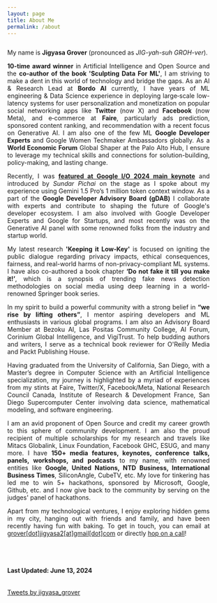```yaml
---
layout: page
title: About Me
permalink: /about
---
```


<div class="column leftcol" style="text-align:justify;padding-right:40px">

<p>My name is <strong>Jigyasa Grover</strong> (pronounced as <em>JIG-yah-suh GROH-ver</em>).</p>
 
<p><strong>10-time award winner</strong> in Artificial Intelligence and Open Source and the <strong>co-author of the book 'Sculpting Data For ML'</strong>, I am striving to make a dent in this world of technology and bridge the gaps. As an AI & Research Lead at <strong>Bordo AI</strong> currently, I have years of ML engineering & Data Science experience in deploying large‐scale low-latency systems for user personalization and monetization on popular social networking apps like <strong>Twitter</strong> (now X) and <strong>Facebook</strong> (now Meta), and e‐commerce at <strong>Faire</strong>, particularly ads prediction, sponsored content ranking, and recommendation with a recent focus on Generative AI. I am also one of the few ML <strong>Google Developer Experts</strong> and Google Women Techmaker Ambassadors globally. As a <strong>World Economic Forum</strong> Global Shaper at the Palo Alto Hub, I ensure to leverage my technical skills and connections for solution-building, policy-making, and lasting change.</p>
 
<p>Recently, I was <strong><a href ="https://www.youtube.com/live/XEzRZ35urlk?t=516" target="_blank">featured at Google I/O 2024 main keynote</a></strong> and introduced by <i>Sundar Pichai</i> on the stage as I spoke about my experience using Gemini 1.5 Pro’s 1 million token context window. As a part of the <strong>Google Developer Advisory Board (gDAB)</strong> I collaborate with experts and contribute to shaping the future of Google's developer ecosystem. I am also involved with Google Developer Experts and Google for Startups, and most recently was on the Generative AI panel with some renowned folks from the industry and startup world.</p>
 
<p>My latest research <strong>'Keeping it Low‑Key'</strong> is focused on igniting the public dialogue regarding privacy impacts, ethical consequences, fairness, and real-world harms of non-privacy-compliant ML systems. I have also co-authored a book chapter <strong>‘Do not fake it till you make it!’</strong>, which is a synopsis of trending fake news detection methodologies on social media using deep learning in a world-renowned Springer book series.</p>
 
<p>In my spirit to build a powerful community with a strong belief in <strong>“we rise by lifting others”</strong>, I mentor aspiring developers and ML enthusiasts in various global programs. I am also an Advisory Board Member at Bezoku AI, Las Positas Community College, AI Forum, Corinium Global Intelligence, and VigiTrust. To help budding authors and writers, I serve as a technical book reviewer for O'Reilly Media and Packt Publishing House.</p>
 
<p>Having graduated from the University of California, San Diego, with a Master’s degree in Computer Science with an Artificial Intelligence specialization, my journey is highlighted by a myriad of experiences from my stints at Faire, Twitter/X, Facebook/Meta, National Research Council Canada, Institute of Research & Development France, San Diego Supercomputer Center involving data science, mathematical modeling, and software engineering.</p>
 
<p>I am an avid proponent of Open Source and credit my career growth to this sphere of community development. I am also the proud recipient of multiple scholarships for my research and travels like Mitacs Globalink, Linux Foundation, Facebook GHC, ESUG, and many more. I have <strong>150+ media features, keynotes, conference talks, panels, workshops, and podcasts</strong> to my name, with renowned entities like <strong>Google, United Nations, NTD Business, International Business Times</strong>, SiliconAngle, CubeTV, etc. My love for tinkering has led me to win 5+ hackathons, sponsored by Microsoft, Google, Github, etc. and I now give back to the community by serving on the judges' panel of hackathons.</p>
 
<p>Apart from my technological ventures, I enjoy exploring hidden gems in my city, hanging out with friends and family, and have been recently having fun with baking. To get in touch, you can email at <a href="mailto:grover.jigyasa2@gmail.com">grover[dot]jigyasa2[at]gmail[dot]com</a> or directly <a href="https://topmate.io/jigyasagrover" target="_blank">hop on a call</a>!</p>

<br> <br>

<h4> Last Updated: June 13, 2024 </h4>

</div>

<div class="column rightcol">

<a class="twitter-timeline" data-width="600" data-height="1200" href="https://twitter.com/jigyasa_grover?ref_src=twsrc%5Etfw">Tweets by jigyasa_grover</a> <script async src="https://platform.twitter.com/widgets.js" charset="utf-8"></script>

</div>


<!-- <center> <img src="https://hitcounter.pythonanywhere.com/count/tag.svg" alt="Hits"> </center> -->
